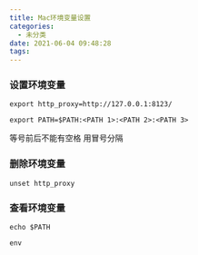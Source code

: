 ```yaml
---
title: Mac环境变量设置
categories:
  - 未分类
date: 2021-06-04 09:48:28
tags:
---
```

### 设置环境变量
```
export http_proxy=http://127.0.0.1:8123/

export PATH=$PATH:<PATH 1>:<PATH 2>:<PATH 3>
```
等号前后不能有空格
用冒号分隔

### 删除环境变量
```
unset http_proxy
```
### 查看环境变量
```
echo $PATH

env
```